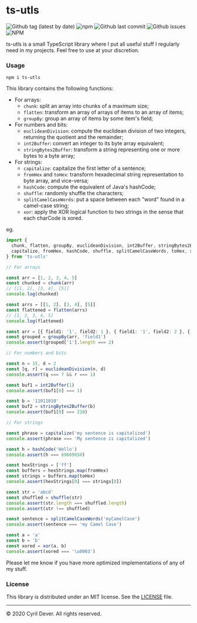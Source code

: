 # ts-utls

![Github tag (latest by date)](https://img.shields.io/github/v/tag/cyrildever/ts-utls)
![npm](https://img.shields.io/npm/dw/ts-utls)
![Github last commit](https://img.shields.io/github/last-commit/cyrildever/ts-utls)
![Github issues](https://img.shields.io/github/issues/cyrildever/ts-utls)
![NPM](https://img.shields.io/npm/l/ts-utls)

ts-utls is a small TypeScript library where I put all useful stuff I regularly need in my projects.
Feel free to use at your discretion.


### Usage

```console
npm i ts-utls
```

This library contains the following functions:
* For arrays:
  * `chunk`: split an array into chunks of a maximum size;
  * `flatten`: transform an array of arrays of items to an array of items;
  * `groupBy`: group an array of items by some item's field;
* For numbers and bits:
  * `euclideanDivision`: compute the euclidean division of two integers, returning the quotient and the remainder;
  * `int2Buffer`: convert an integer to its byte array equivalent;
  * `stringBytes2Buffer`: transform a string representing one or more bytes to a byte array;
* For strings:
  * `capitalize`: capitalize the first letter of a sentence;
  * `fromHex` and `toHex`: transform hexadecimal string representation to byte array, and vice-versa;
  * `hashCode`: compute the equivalent of Java's hashCode;
  * `shuffle`: randomly shuffle the characters;
  * `splitCamelCaseWords`: put a space between each "word" found in a camel-case string;
  * `xor`: apply the XOR logical function to two strings in the sense that each charCode is xored.

eg.
```typescript
import {
  chunk, flatten, groupBy, euclideanDivision, int2Buffer, stringBytes2Buffer,
  capitalize, fromHex, hashCode, shuffle, splitCamelCaseWords, toHex, xor
} from 'ts-utls'

// For arrays

const arr = [1, 2, 3, 4, 5]
const chunked = chunk(arr)
// [[1, 2], [3, 4], [5]]
console.log(chunked)

const arrs = [[1, 2], [3, 4], [5]]
const flattened = flatten(arrs)
// [1, 2, 3, 4, 5]
console.log(flattened)

const arr = [{ field1: '1', field2: 1 }, { field1: '1', field2: 2 }, { field1: '3', field2: 3 }]
const grouped = groupBy(arr, 'field1')
console.assert(grouped['1'].length === 2)

// For numbers and bits

const n = 15, d = 2
const [q, r] = euclideanDivision(n, d)
console.assert(q === 7 && r === 1)

const buf1 = int2Buffer(1)
console.assert(buf1[0] === 1)

const b = '11011010'
const buf2 = stringBytes2Buffer(b)
console.assert(buf1[0] === 218)

// For strings

const phrase = capitalize('my sentence is capitalized')
console.assert(phrase === 'My sentence is capitalized')

const h = hashCode('Hello')
console.assert(h === 69609650)

const hexStrings = ['ff']
const buffers = hexStrings.map(fromHex)
const strings = buffers.map(toHex)
console.assert(hexStrings[0] === strings[0])

const str = 'abcd'
const shuffled = shuffle(str)
console.assert(str.length === shuffled.length)
console.assert(str !== shuffled)

const sentence = splitCamelCaseWords('myCamelCase')
console.assert(sentence === 'my Camel Case')

const a = 'a'
const b = 'b'
const xored = xor(a, b)
console.assert(xored === '\u0003')
```

Please let me know if you have more optimized implementations of any of my stuff.


### License

This library is distributed under an MIT license.
See the [LICENSE](LICENSE) file.


<hr />
&copy; 2020 Cyril Dever. All rights reserved.